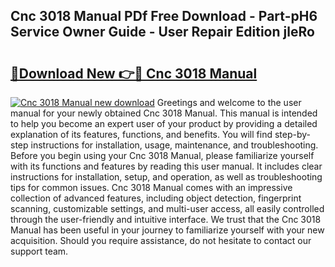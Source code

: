 ## Cnc 3018 Manual PDf Free Download - Part-pH6 Service Owner Guide - User Repair Edition jleRo

# <h2><a href="http://cf26922.oget.top/?id=Cnc+3018+Manual">🔗Download New 👉🔴 Cnc 3018 Manual</a></h2>

[![Cnc 3018 Manual new download](https://i.imgur.com/5g1atiW.png)](http://cf26922.oget.top/?id=Cnc+3018+Manual)
Greetings and welcome to the user manual for your newly obtained Cnc 3018 Manual. This manual is intended to help you become an expert user of your product by providing a detailed explanation of its features, functions, and benefits. You will find step-by-step instructions for installation, usage, maintenance, and troubleshooting. Before you begin using your Cnc 3018 Manual, please familiarize yourself with its functions and features by reading this user manual. It includes clear instructions for installation, setup, and operation, as well as troubleshooting tips for common issues. Cnc 3018 Manual comes with an impressive collection of advanced features, including object detection, fingerprint scanning, customizable settings, and multi-user access, all easily controlled through the user-friendly and intuitive interface. We trust that the Cnc 3018 Manual has been useful in your journey to familiarize yourself with your new acquisition. Should you require assistance, do not hesitate to contact our support team.
